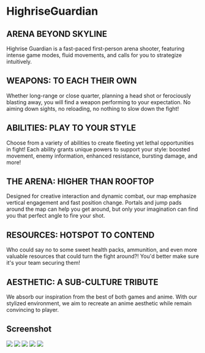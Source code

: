 # HighriseGuardian

## ARENA BEYOND SKYLINE
Highrise Guardian is a fast-paced first-person arena shooter, featuring intense game modes, fluid movements, and calls for
you to strategize intuitively.
## WEAPONS: TO EACH THEIR OWN
Whether long-range or close quarter, planning a head shot or ferociously blasting away, you will find a weapon
performing to your expectation. No aiming down sights,
no reloading, no nothing to slow down the fight!
## ABILITIES: PLAY TO YOUR STYLE
Choose from a variety of abilities to create fleeting yet lethal opportunities in fight! Each ability grants unique powers to support your style: boosted movement, enemy information, enhanced resistance, bursting damage, and more!
## THE ARENA: HIGHER THAN ROOFTOP
Designed for creative interaction and dynamic combat, our map emphasize vertical engagement and fast position change. Portals and jump pads around the map can help you get around, but only your imagination can find you that perfect angle to fire your shot.
## RESOURCES: HOTSPOT TO CONTEND
Who could say no to some sweet health packs, ammunition, and even more valuable resources that could turn the fight around?! You'd better make sure it's your team securing them!
## AESTHETIC: A SUB-CULTURE TRIBUTE
We absorb our inspiration from the best of both games and anime. With our stylized environment, we aim to recreate an anime aesthetic while remain convincing to player.

## Screenshot
![](https://imgur.com/04PxFYU.jpg)
![](https://imgur.com/wSJ9mmd.jpg)
![](https://imgur.com/04PxFYU.jpg)
![](https://imgur.com/ZtEsAO1.jpg)
![](https://imgur.com/GDQVROJ.jpg)
